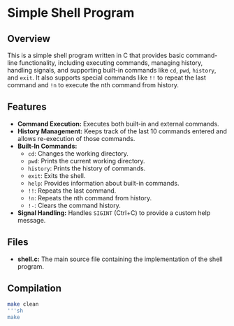 # Simple Shell Program

## Overview

This is a simple shell program written in C that provides basic command-line functionality, including executing commands, managing history, handling signals, and supporting built-in commands like `cd`, `pwd`, `history`, and `exit`. It also supports special commands like `!!` to repeat the last command and `!n` to execute the nth command from history.

## Features

- **Command Execution:** Executes both built-in and external commands.
- **History Management:** Keeps track of the last 10 commands entered and allows re-execution of those commands.
- **Built-In Commands:**
  - `cd`: Changes the working directory.
  - `pwd`: Prints the current working directory.
  - `history`: Prints the history of commands.
  - `exit`: Exits the shell.
  - `help`: Provides information about built-in commands.
  - `!!`: Repeats the last command.
  - `!n`: Repeats the nth command from history.
  - `!-`: Clears the command history.
- **Signal Handling:** Handles `SIGINT` (Ctrl+C) to provide a custom help message.

## Files

- **shell.c:** The main source file containing the implementation of the shell program.

## Compilation

```sh
make clean
'''sh
make

